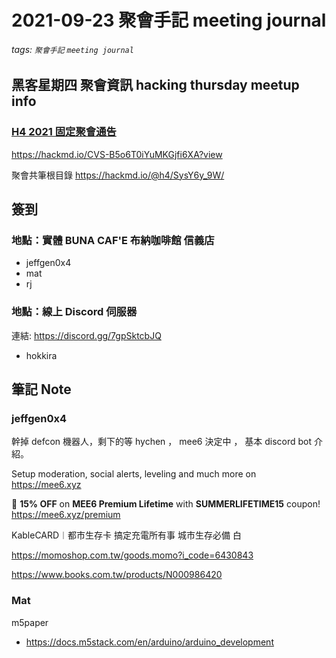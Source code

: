 # 2021-09-23 聚會手記 meeting journal
###### tags: `聚會手記`  `meeting journal`

## 黑客星期四 聚會資訊 hacking thursday meetup info

### [H4 2021 固定聚會通告](https://hackmd.io/@h4/SysY6y_9W/https%3A%2F%2Fhackmd.io%2F%40h4%2FHyrCTdLg_)

https://hackmd.io/CVS-B5o6T0iYuMKGjfi6XA?view

聚會共筆根目錄
https://hackmd.io/@h4/SysY6y_9W/

## 簽到

### 地點：實體 BUNA CAF'E 布納咖啡館 信義店
* jeffgen0x4
* mat
* rj
### 地點：線上 Discord 伺服器
連結: https://discord.gg/7gpSktcbJQ

* hokkira

## 筆記 Note

### jeffgen0x4

幹掉 defcon 機器人，剩下的等 hychen ， mee6 決定中 ， 基本 discord bot 介紹。

 Setup moderation, social alerts, leveling and much more on https://mee6.xyz

🚨 **15% OFF** on **MEE6 Premium Lifetime** with **SUMMERLIFETIME15** coupon!
https://mee6.xyz/premium

KableCARD︱都市生存卡 搞定充電所有事 城市生存必備 白

https://momoshop.com.tw/goods.momo?i_code=6430843

https://www.books.com.tw/products/N000986420


### Mat

m5paper

- https://docs.m5stack.com/en/arduino/arduino_development
